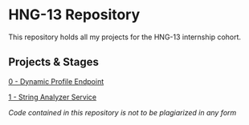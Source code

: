 # HNG-13 Repository

This repository holds all my projects for the HNG-13 internship cohort.

## Projects & Stages

[0 - Dynamic Profile Endpoint](https://github.com/islajr/hng-13/tree/master/0-dynamic-profile)

[1 - String Analyzer Service](https://github.com/islajr/hng-13/tree/master/1-string-analyzer-service)

*Code contained in this repository is not to be plagiarized in any form*
